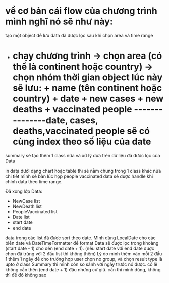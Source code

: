 # về cơ bản cái flow của chương trình mình nghĩ nó sẽ như này:

tạo một object để lưu data đã được lọc sau khi chọn area và time range

- chạy chương trình -> chọn area (có thể là continent hoặc country)
  -> chọn nhóm thời gian
  object lúc này sẽ lưu: + name (tên continent hoặc country) + date + new cases + new deaths + vaccinated people
  ---------------date, cases, deaths,vaccinated people sẽ có cùng index theo số liệu của date
  ======

summary sẽ tạo thêm 1 class nữa và xử lý dựa trên dữ liệu đã được lọc của Data

in data dưới dạng chart hoặc table thì sẽ nằm chung trong 1 class khác nữa
chi tiết mình sẽ bàn lúc họp
people vaccinated data sẽ được handle khi chỉnh data theo time range.

Đã xong lớp Data:

- NewCase list
- NewDeath list
- PeopleVaccinated list
- Date list
- start date
- end date

data trong các list đã được sort theo date. Mình dùng LocalDate cho các biển date và DateTimeFormatter để format
Data sẽ được lọc trong khoảng (start date - 1) cho đến (end date + 1). (nếu start date với end date được chọn đã trùng với 2 đầu list thì không thêm)
Lý do mình thêm vào mỗi 2 đầu 1 thêm 1 ngày để cho trường hợp user chọn no group, và chọn result type là upto ở class Summary thì mình còn so sánh với ngày trước nó được. có lẽ không cần thên (end date + 1) đâu nhưng cứ giữ. cần thì mình dùng, không thì để đó không sao
